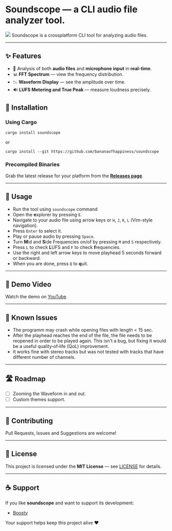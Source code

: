 # Soundscope — a CLI audio file analyzer tool.
![](https://github.com/bananaofhappiness/soundscope/blob/master/assets/soundscope-demo.gif)
Soundscope is a crossplatform CLI tool for analyzing audio files.

---
## ✨ Features
- 🎤 Analysis of both **audio files** and **microphone input** in **real-time**.
- 📊 **FFT Spectrum** — view the frequency distribution.
- 📉 **Waveform Display** — see the amplitude over time.
- 🔊 **LUFS Metering and True Peak** — measure loudness precisely.

## 🚀 Installation

### Using Cargo

```
cargo install soundscope
```
or
```
cargo install --git https://github.com/bananaofhappiness/soundscope
```

### Precompiled Binaries

Grab the latest release for your platform from the [**Releases page**](https://github.com/bananaofhappiness/soundscope/releases).

---
## 🔧 Usage
- Run the tool using `soundscope` command
- Open the **e**xplorer by pressing `E`.
- Navigate to your audio file using arrow keys or `H`, `J`, `K`, `L` (Vim-style navigation).
- Press `Enter` to select it.
- Play or pause audio by pressing `Space`.
- Turn **M**id and **S**ide Frequencies on/of by pressing `M` and `S` respectively.
- Press `L` to check **L**UFS and `F` to check **f**requencies.
- Use the right and left arrow keys to move playhead 5 seconds forward or backward.
- When you are done, press `Q` to **q**uit.

---
## 🎥 Demo Video

Watch the demo on [YouTube](https://youtu.be/Z5xJqjMiC1c).

---
## 🐛 Known Issues
- The programm may crash while opening files with length < 15 sec.
- After the playhead reaches the end of the file, the file needs to be reopened in order to be played again. This isn't a bug, but fixing it would be a useful quality‑of‑life (QoL) improvement.
- It works fine with stereo tracks but was not tested with tracks that have different number of channels.

---
## 🛣 Roadmap
- [ ] Zooming the Waveform in and out.
- [ ] Custom themes support.

---
## 🤝 Contributing

Pull Requests, Issues and Suggestions are welcome!

---
## 📜 License

This project is licensed under the **MIT License** — see [LICENSE](LICENSE) for details.

---
## ☕ Support

If you like **soundscope** and want to support its development:

- [Boosty](https://boosty.to/bananaofhappiness)

Your support helps keep this project alive ❤️
